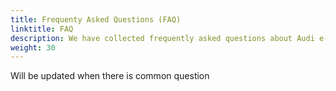 ```yaml
---
title: Frequenty Asked Questions (FAQ)
linktitle: FAQ
description: We have collected frequently asked questions about Audi e-tron and try to answer them for you.
weight: 30
---
```


Will be updated when there is common question